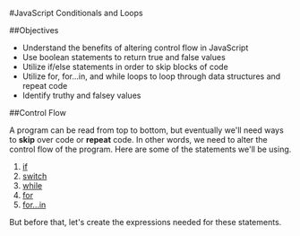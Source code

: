 #JavaScript Conditionals and Loops

##Objectives

* Understand the benefits of altering control flow in JavaScript
* Use boolean statements to return true and false values
* Utilize if/else statements in order to skip blocks of code
* Utilize for, for...in, and while loops to loop through data structures and repeat code
* Identify truthy and falsey values

##Control Flow

A program can be read from top to bottom, but eventually we'll need ways to **skip** over code or **repeat** code. In other words, we need to alter the control flow of the program. Here are some of the statements we'll be using.

1. [if](https://developer.mozilla.org/en-US/docs/Web/JavaScript/Reference/Statements/if...else)
2. [switch](https://developer.mozilla.org/en-US/docs/Web/JavaScript/Reference/Statements/switch)
3. [while](https://developer.mozilla.org/en-US/docs/Web/JavaScript/Reference/Statements/while)
4. [for](https://developer.mozilla.org/en-US/docs/Web/JavaScript/Reference/Statements/for)
5. [for...in](https://developer.mozilla.org/en-US/docs/Web/JavaScript/Reference/Statements/for...in)

But before that, let's create the expressions needed for these statements.
